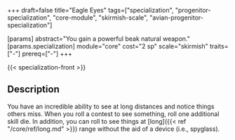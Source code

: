 +++
draft=false
title="Eagle Eyes"
tags=["specialization", "progenitor-specialization", "core-module", "skirmish-scale", "avian-progenitor-specialization"]

[params]
  abstract="You gain a powerful beak natural weapon."
  [params.specialization]
    module="core"
    cost="2 sp"
    scale="skirmish"
    traits=["-"]
    prereq=["-"]
+++

{{< specialization-front >}}

## Description

You have an incredible ability to see at long distances and notice things others miss. When you roll a contest to see something, roll one additional skill die. In addition, you can roll to see things at [long]({{< ref "/core/ref/long.md" >}}) range without the aid of a device (i.e., spyglass).

